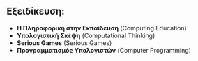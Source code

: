 ## Εξειδίκευση:
* **Η Πληροφορική στην Εκπαίδευση** (Computing Education)
* **Υπολογιστική Σκέψη** (Computational Thinking)
* **Serious Games** (Serious Games)
* **Προγραμματισμός Υπολογιστών** (Computer Programming)
